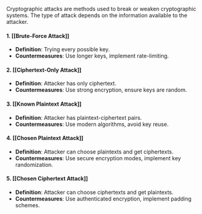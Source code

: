 
Cryptographic attacks are methods used to break or weaken cryptographic systems. The type of attack depends on the information available to the attacker.
#### 1. [[Brute-Force Attack]]
- **Definition**: Trying every possible key.
- **Countermeasures**: Use longer keys, implement rate-limiting.
#### 2. [[Ciphertext-Only Attack]]
- **Definition**: Attacker has only ciphertext.
- **Countermeasures**: Use strong encryption, ensure keys are random.
#### 3. [[Known Plaintext Attack]]
- **Definition**: Attacker has plaintext-ciphertext pairs.
- **Countermeasures**: Use modern algorithms, avoid key reuse.
#### 4. [[Chosen Plaintext Attack]]
- **Definition**: Attacker can choose plaintexts and get ciphertexts.
- **Countermeasures**: Use secure encryption modes, implement key randomization.
#### 5. [[Chosen Ciphertext Attack]]
- **Definition**: Attacker can choose ciphertexts and get plaintexts.
- **Countermeasures**: Use authenticated encryption, implement padding schemes.